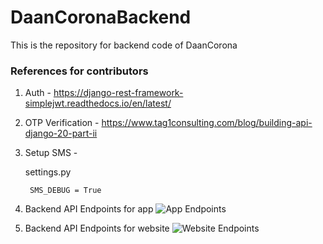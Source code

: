 # DaanCoronaBackend
This is the repository for backend code of DaanCorona


### References for contributors
1. Auth - https://django-rest-framework-simplejwt.readthedocs.io/en/latest/
2. OTP Verification - https://www.tag1consulting.com/blog/building-api-django-20-part-ii
3. Setup SMS - 

     settings.py
     
        SMS_DEBUG = True

4. Backend API Endpoints for app
    ![App Endpoints](https://github.com/Nikhil-Vats/DaanCoronaBackend/blob/master/Backend%20Endpoints%20for%20App.JPG)
    
5. Backend API Endpoints for website
    ![Website Endpoints](https://github.com/Nikhil-Vats/DaanCoronaBackend/blob/master/Backend%20Endpoints%20for%20Website.jpeg)
